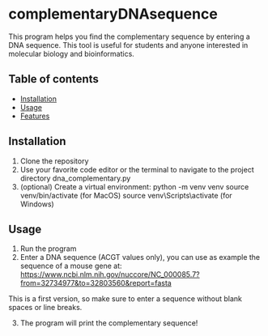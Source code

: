 # complementaryDNAsequence

This program helps you find the complementary sequence by entering a DNA sequence.
This tool is useful for students and anyone interested in molecular biology and bioinformatics.

## Table of contents

- [Installation](#installation)
- [Usage](#usage)
- [Features](#features)



## Installation 

1. Clone the repository 
2. Use your favorite code editor or the terminal to navigate to the project directory dna_complementary.py 
3. (optional) Create a virtual environment:
        python -m venv venv
        source venv/bin/activate (for MacOS)
        source venv\Scripts\activate (for Windows)


## Usage

1. Run the program 
2. Enter a DNA sequence (ACGT values only), you can use as example the sequence of a mouse gene at:  https://www.ncbi.nlm.nih.gov/nuccore/NC_000085.7?from=32734977&to=32803560&report=fasta 

This is a first version, so make sure to enter a sequence without blank spaces or line breaks.

3. The program will print the complementary sequence!
